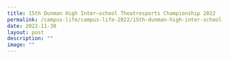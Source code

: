 ```yaml
---
title: 15th Dunman High Inter–school Theatresports Championship 2022
permalink: /campus-life/campus-life-2022/15th-dunman-high-inter-school-theatresports-championship-2022/
date: 2022-11-30
layout: post
description: ""
image: ""
---
```


